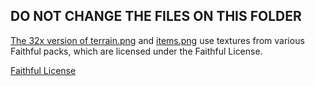 ## DO NOT CHANGE THE FILES ON THIS FOLDER

[The 32x version of terrain.png](terrain32.png) and [items.png](items32.png) use textures from various Faithful packs, which are licensed under the Faithful License.

[Faithful License](LICENSE.txt)
